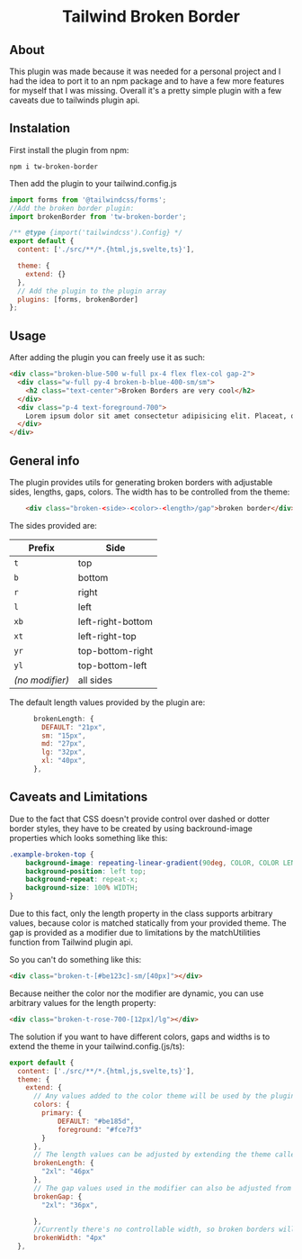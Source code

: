 <p align="center">
 <h1 align="center">
  Tailwind Broken Border
 </h1>
</p>

## About
This plugin was made because it was needed for a personal project and I had the idea to port it to an npm package and to have a few more features for myself that I was missing. Overall it's a pretty simple plugin with a few caveats due to tailwinds plugin api.


## Instalation

First install the plugin from npm:

```shell
npm i tw-broken-border
```

Then add the plugin to your tailwind.config.js

```js
import forms from '@tailwindcss/forms';
//Add the broken border plugin:
import brokenBorder from 'tw-broken-border';

/** @type {import('tailwindcss').Config} */
export default {
  content: ['./src/**/*.{html,js,svelte,ts}'],

  theme: {
    extend: {}
  },
  // Add the plugin to the plugin array
  plugins: [forms, brokenBorder]
};
```

## Usage

After adding the plugin you can freely use it as such: 

```html
<div class="broken-blue-500 w-full px-4 flex flex-col gap-2">
  <div class="w-full py-4 broken-b-blue-400-sm/sm">
    <h2 class="text-center">Broken Borders are very cool</h2>
  </div>
  <div class="p-4 text-foreground-700">
    Lorem ipsum dolor sit amet consectetur adipisicing elit. Placeat, quos! Minima, obcaecati? Deleniti, non velit deserunt fugit recusandae veritatis aspernatur!
  </div>
</div>
```

## General info

The plugin provides utils for generating broken borders with adjustable sides, lengths, gaps, colors. The width has to be controlled from the theme: 

```html
    <div class="broken-<side>-<color>-<length>/gap">broken border</div>
```

The sides provided are:

| Prefix          | Side                |
|-----------------|---------------------|
| `t`             | top                 |
| `b`             | bottom              |
| `r`             | right               |
| `l`             | left                |
| `xb`            | left-right-bottom   |
| `xt`            | left-right-top      |
| `yr`            | top-bottom-right    |
| `yl`            | top-bottom-left     |
| *(no modifier)* | all sides           |

The default length values provided by the plugin are:

```js
      brokenLength: {
        DEFAULT: "21px",
        sm: "15px",
        md: "27px",
        lg: "32px",
        xl: "40px",
      },
```

## Caveats and Limitations

Due to the fact that CSS doesn't provide control over dashed or dotter border styles,
they have to be created by using backround-image properties which looks something like this:

```css
.example-broken-top {
    background-image: repeating-linear-gradient(90deg, COLOR, COLOR LENGTH, transparent LENGTH, transparent calc(GAP + LENGTH));
    background-position: left top;
    background-repeat: repeat-x;
    background-size: 100% WIDTH;
}
```

Due to this fact, only the length property in the class supports arbitrary values, because color is matched statically
from your provided theme. The gap is provided as a modifier due to limitations by the matchUtilities function from Tailwind plugin api.

So you can't do something like this: 

```html
<div class="broken-t-[#be123c]-sm/[40px]"></div>
```
Because neither the color nor the modifier are dynamic, you can use arbitrary values for the length property: 

```html
<div class="broken-t-rose-700-[12px]/lg"></div>
```
The solution if you want to have different colors, gaps and widths is to extend the theme in your tailwind.config.(js/ts):

```js
export default {
  content: ['./src/**/*.{html,js,svelte,ts}'],
  theme: {
    extend: {
      // Any values added to the color theme will be used by the plugin when generating static color classes
      colors: {
        primary: {
            DEFAULT: "#be185d",
            foreground: "#fce7f3"
        }
      },
      // The length values can be adjusted by extending the theme called brokenLength
      brokenLength: {
        "2xl": "46px"
      },
      // The gap values used in the modifier can also be adjusted from the theme:
      brokenGap: {
        "2xl": "36px",

      },
      //Currently there's no controllable width, so broken borders will all have the same width, you can adjust it from the theme as well:
      brokenWidth: "4px"
  },
```


